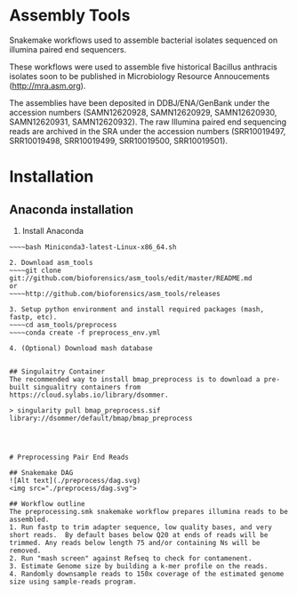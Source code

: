 # Assembly Tools
 Snakemake workflows used to assemble bacterial isolates sequenced on illumina paired end sequencers.

These workflows were used to assemble five historical Bacillus anthracis isolates soon to be published in Microbiology Resource Annoucements (http://mra.asm.org).  

The assemblies have been deposited in DDBJ/ENA/GenBank under the accession numbers (SAMN12620928, SAMN12620929, SAMN12620930, SAMN12620931, SAMN12620932).  The raw Illumina paired end sequencing reads are archived in the SRA under the accession numbers (SRR10019497, SRR10019498, SRR10019499, SRR10019500, SRR10019501).

# Installation
 ## Anaconda installation
 1. Install Anaconda
 ~~~~wget https://repo.continuum.io/miniconda/Miniconda3-latest-Linux-x86_64.sh
 ~~~~bash Miniconda3-latest-Linux-x86_64.sh
 
 2. Download asm_tools
 ~~~~git clone git://github.com/bioforensics/asm_tools/edit/master/README.md
 or
 ~~~~http://github.com/bioforensics/asm_tools/releases
 
 3. Setup python environment and install required packages (mash, fastp, etc). 
 ~~~~cd asm_tools/preprocess
 ~~~~conda create -f preprocess_env.yml

 4. (Optional) Download mash database
 

## Singulaitry Container
The recommended way to install bmap_preprocess is to download a pre-built singualitry containers from https://cloud.sylabs.io/library/dsommer.

 > singularity pull bmap_preprocess.sif library://dsommer/default/bmap/bmap_preprocess
  



# Preprocessing Pair End Reads

## Snakemake DAG
![Alt text](./preprocess/dag.svg)
<img src="./preprocess/dag.svg">

## Workflow outline
The preprocessing.smk snakemake workflow prepares illumina reads to be assembled.
1. Run fastp to trim adapter sequence, low quality bases, and very short reads.  By default bases below Q20 at ends of reads will be trimmed. Any reads below length 75 and/or containing Ns will be removed.  
2. Run "mash screen" against Refseq to check for contamenent.
3. Estimate Genome size by building a k-mer profile on the reads.
4. Randomly downsample reads to 150x coverage of the estimated genome size using sample-reads program.


